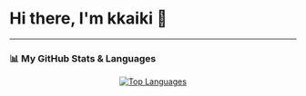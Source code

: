 # Hi there, I'm kkaiki 👋

---

### 📊 My GitHub Stats & Languages

<p align="center">
  <a href="https://github.com/anuraghazra/github-readme-stats">
    <img align="center" src="https://github-readme-stats.vercel.app/api/top-langs/?username=kkaiki&layout=compact&theme=radical" alt="Top Languages" />
  </a>
</p>
